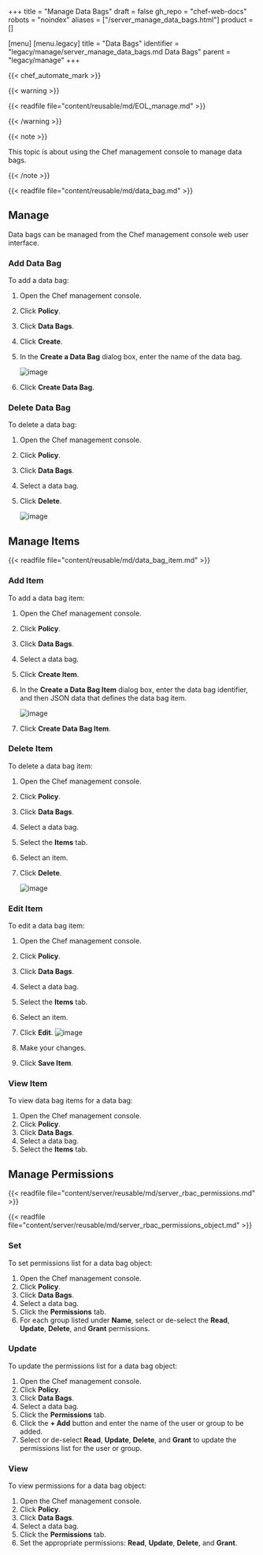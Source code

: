 +++
title = "Manage Data Bags"
draft = false
gh_repo = "chef-web-docs"
robots = "noindex"
aliases = ["/server_manage_data_bags.html"]
product = []

[menu]
  [menu.legacy]
    title = "Data Bags"
    identifier = "legacy/manage/server_manage_data_bags.md Data Bags"
    parent = "legacy/manage"
+++

{{< chef_automate_mark >}}

{{< warning >}}

{{< readfile file="content/reusable/md/EOL_manage.md" >}}

{{< /warning >}}

{{< note >}}

This topic is about using the Chef management console to manage data
bags.

{{< /note >}}

{{< readfile file="content/reusable/md/data_bag.md" >}}

## Manage

Data bags can be managed from the Chef management console web user
interface.

### Add Data Bag

To add a data bag:

1. Open the Chef management console.
1. Click **Policy**.
1. Click **Data Bags**.
1. Click **Create**.
1. In the **Create a Data Bag** dialog box, enter the name of the data
   bag.

    ![image](/images/step_manage_webui_policy_data_bag_add.png)

1. Click **Create Data Bag**.

### Delete Data Bag

To delete a data bag:

1. Open the Chef management console.
1. Click **Policy**.
1. Click **Data Bags**.
1. Select a data bag.
1. Click **Delete**.

    ![image](/images/step_manage_webui_policy_data_bag_delete.png)

## Manage Items

{{< readfile file="content/reusable/md/data_bag_item.md" >}}

### Add Item

To add a data bag item:

1. Open the Chef management console.
1. Click **Policy**.
1. Click **Data Bags**.
1. Select a data bag.
1. Click **Create Item**.
1. In the **Create a Data Bag Item** dialog box, enter the data bag
    identifier, and then JSON data that defines the data bag item.

    ![image](/images/step_manage_webui_policy_data_bag_add_item.png)

1. Click **Create Data Bag Item**.

### Delete Item

To delete a data bag item:

1. Open the Chef management console.
1. Click **Policy**.
1. Click **Data Bags**.
1. Select a data bag.
1. Select the **Items** tab.
1. Select an item.
1. Click **Delete**.

    ![image](/images/step_manage_webui_policy_data_bag_delete_item.png)

### Edit Item

To edit a data bag item:

1. Open the Chef management console.
1. Click **Policy**.
1. Click **Data Bags**.
1. Select a data bag.
1. Select the **Items** tab.
1. Select an item.
1. Click **Edit**.
    ![image](/images/step_manage_webui_policy_data_bag_edit_item.png)

1. Make your changes.
1. Click **Save Item**.

### View Item

To view data bag items for a data bag:

1. Open the Chef management console.
2. Click **Policy**.
3. Click **Data Bags**.
4. Select a data bag.
5. Select the **Items** tab.

## Manage Permissions

{{< readfile file="content/server/reusable/md/server_rbac_permissions.md" >}}

{{< readfile file="content/server/reusable/md/server_rbac_permissions_object.md" >}}

### Set

To set permissions list for a data bag object:

1. Open the Chef management console.
2. Click **Policy**.
3. Click **Data Bags**.
4. Select a data bag.
5. Click the **Permissions** tab.
6. For each group listed under **Name**, select or de-select the
    **Read**, **Update**, **Delete**, and **Grant** permissions.

### Update

To update the permissions list for a data bag object:

1. Open the Chef management console.
2. Click **Policy**.
3. Click **Data Bags**.
4. Select a data bag.
5. Click the **Permissions** tab.
6. Click the **+ Add** button and enter the name of the user or group
    to be added.
7. Select or de-select **Read**, **Update**, **Delete**, and **Grant**
    to update the permissions list for the user or group.

### View

To view permissions for a data bag object:

1. Open the Chef management console.
2. Click **Policy**.
3. Click **Data Bags**.
4. Select a data bag.
5. Click the **Permissions** tab.
6. Set the appropriate permissions: **Read**, **Update**, **Delete**,
    and **Grant**.
